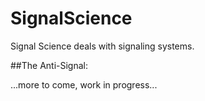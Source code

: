 SignalScience
=============

Signal Science deals with signaling systems.

##The Anti-Signal:

...more to come, work in progress...
